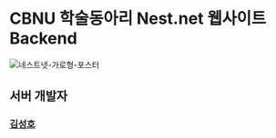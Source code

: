 # CBNU 학술동아리 Nest.net 웹사이트 Backend

![네스트넷-가로형-포스터](https://github.com/user-attachments/assets/812df2c7-c89e-443e-90b0-33b0dbf4a7a0)

## 서버 개발자
<h3><a href="https://github.com/kksshh0612">김성호</a></h3>
